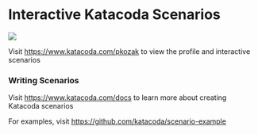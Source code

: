 # Interactive Katacoda Scenarios

[![](http://shields.katacoda.com/katacoda/pkozak/count.svg)](https://www.katacoda.com/pkozak "Get your profile on Katacoda.com")

Visit https://www.katacoda.com/pkozak to view the profile and interactive scenarios

### Writing Scenarios
Visit https://www.katacoda.com/docs to learn more about creating Katacoda scenarios

For examples, visit https://github.com/katacoda/scenario-example
